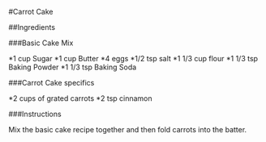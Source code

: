 #Carrot Cake

##Ingredients 

###Basic Cake Mix

*1 cup Sugar
*1 cup Butter
*4 eggs
*1/2 tsp salt
*1 1/3 cup flour
*1 1/3 tsp Baking Powder
*1 1/3 tsp Baking Soda 

###Carrot Cake specifics 

*2 cups of grated carrots
*2 tsp cinnamon 

###Instructions

Mix the basic cake recipe together and then fold carrots into the batter.

